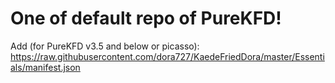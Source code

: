 # One of default repo of PureKFD!

Add (for PureKFD v3.5 and below or picasso): https://raw.githubusercontent.com/dora727/KaedeFriedDora/master/Essentials/manifest.json